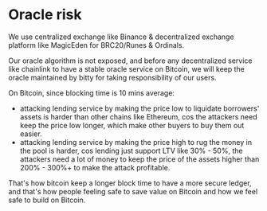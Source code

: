 # Oracle risk

We use centralized exchange like Binance & decentralized exchange platform like MagicEden for BRC20/Runes & Ordinals.

Our oracle algorithm is not exposed, and before any decentralized service like chainlink to have a stable oracle service on Bitcoin, we will keep the oracle maintained by bitty for taking responsibility of our users.

On Bitcoin, since blocking time is 10 mins average:

* attacking lending service by making the price low to liquidate borrowers' assets is harder than other chains like Ethereum, cos the attackers need keep the price low longer, which make other buyers to buy them out easier.
* attacking lending service by making the price high to rug the money in the pool is harder, cos lending just support LTV like 30% - 50%, the attackers need a lot of money to keep the price of the assets higher than 200% - 300%+ to make the attack profitable.

That's how bitcoin keep a longer block time to have a more secure ledger, and that's how people feeling safe to save value on Bitcoin and how we feel safe to build on Bitcoin.

